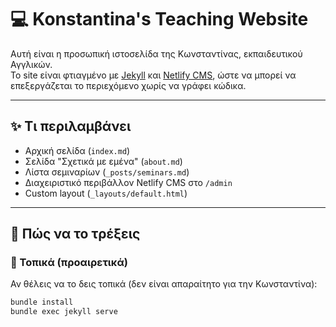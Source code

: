 # 💻 Konstantina's Teaching Website

Αυτή είναι η προσωπική ιστοσελίδα της Κωνσταντίνας, εκπαιδευτικού Αγγλικών.  
Το site είναι φτιαγμένο με [Jekyll](https://jekyllrb.com/) και [Netlify CMS](https://www.netlifycms.org/), ώστε να μπορεί να επεξεργάζεται το περιεχόμενο χωρίς να γράφει κώδικα.

---

## ✨ Τι περιλαμβάνει

- Αρχική σελίδα (`index.md`)
- Σελίδα "Σχετικά με εμένα" (`about.md`)
- Λίστα σεμιναρίων (`_posts/seminars.md`)
- Διαχειριστικό περιβάλλον Netlify CMS στο `/admin`
- Custom layout (`_layouts/default.html`)

---

## 🚀 Πώς να το τρέξεις

### 🔧 Τοπικά (προαιρετικά)
Αν θέλεις να το δεις τοπικά (δεν είναι απαραίτητο για την Κωνσταντίνα):

```bash
bundle install
bundle exec jekyll serve
